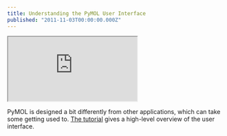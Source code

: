 ```yaml
---
title: Understanding the PyMOL User Interface
published: "2011-11-03T00:00:00.000Z"
---
```


<div class="videowrapper">
  <iframe src="https://www.youtube.com/embed/vROwrMqX-0Q" allowfullscreen></iframe>
</div>

PyMOL is designed a bit differently from other applications, which can take some getting used to. [The tutorial](/pymol-tutorials/pymol-essentials-tutorial/understanding-the-pymol-user-interface/) gives a high-level overview of the user interface.